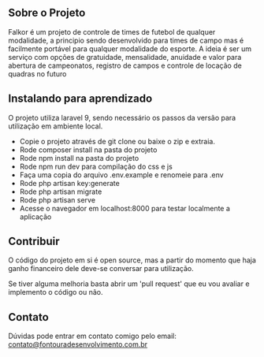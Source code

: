 ## Sobre o Projeto

Falkor é um projeto de controle de times de futebol de qualquer modalidade, a principio sendo desenvolvido para times de campo mas é facilmente portável para qualquer modalidade do esporte. A ideia é ser um serviço com opções de gratuidade, mensalidade, anuidade e valor para abertura de campeonatos, registro de campos e controle de locação de quadras no futuro

## Instalando para aprendizado

O projeto utiliza laravel 9, sendo necessário os passos da versão para utilização em ambiente local.
- Copie o projeto através de git clone ou baixe o zip e extraia.
- Rode composer install na pasta do projeto
- Rode npm install na pasta do projeto
- Rode npm run dev para compilação do css e js
- Faça uma copia do arquivo .env.example e renomeie para .env
- Rode php artisan key:generate
- Rode php artisan migrate
- Rode php artisan serve
- Acesse o navegador em localhost:8000 para testar localmente a aplicação
 
## Contribuir

O código do projeto em si é open source, mas a partir do momento que haja ganho financeiro dele deve-se conversar para utilização. 

Se tiver alguma melhoria basta abrir um 'pull request' que eu vou avaliar e implemento o código ou não.

## Contato

Dúvidas pode entrar em contato comigo pelo email: contato@fontouradesenvolvimento.com.br
